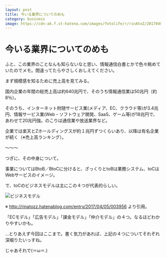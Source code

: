 ```yaml
---
layout: post
title: 今いる業界についてのめも
category: business
image: https://cdn-ak.f.st-hatena.com/images/fotolife/r/rinAtoZ/20170405/20170405001642.png
---
```


# 今いる業界についてのめも

ふと、この業界のことなんも知らないなと思い、情報通信白書とかで色々眺めていたのでメモ。間違ってたらやさしくおしえてください。

 

まず規模感を知るために売上高を見てみる。

国内企業の年間の総売上高は約640兆円で、そのうち情報通信業は50兆円（約8％）。

そのうち、インターネット附随サービス業(メディア、EC、クラウド等)が3.4兆円、情報サービス業(Web・ソフトウェア開発、SaaS、ゲーム等)が18兆円で、あわせて20兆円強。のこりは通信業や放送業界など。

企業では楽天とZホールディングスが約１兆円ずつくらいあり、以降は有名企業が続く（※売上高ランキング）。

〜〜〜

つぎに、その中身について。

事業についてはBtoB／BtoCに分けると、ざっくりとtoBは業務システム、toCはWebサービスのイメージ。

で、toCのビジネスモデルは主にこの４つが代表的らしい。

<img src="https://cdn-ak.f.st-hatena.com/images/fotolife/r/rinAtoZ/20170405/20170405001642.png" alt="ビジネスモデル">

※ http://rinatozz.hatenablog.com/entry/2017/04/05/003956 より引用。

「ECモデル」「広告モデル」「課金モデル」「仲介モデル」の４つ。なるほどわかりやすいかも。

 

…とりあえず今回はここまで。書く気力があれば、上記の４つについてそれぞれ深堀りたいっすね。

じゃあそれで(＝ω＝.)